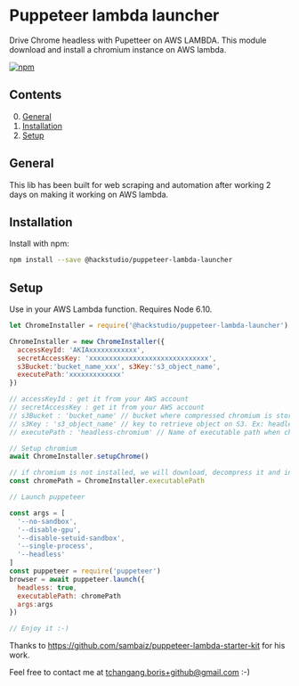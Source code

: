 # Puppeteer lambda launcher

Drive Chrome headless with Pupetteer on AWS LAMBDA. This module download and install a chromium instance on AWS lambda.

[![npm](https://img.shields.io/npm/v/@serverless-chrome/lambda.svg?style=flat-square)](https://www.npmjs.com/package/@serverless-chrome/lambda)

## Contents
0. [General](#general)
1. [Installation](#installation)
2. [Setup](#setup)


## General
This lib has been built for web scraping and automation after working 2 days on making it working on AWS lambda.

## Installation

Install with npm:

```bash
npm install --save @hackstudio/puppeteer-lambda-launcher
```

## Setup

Use in your AWS Lambda function. Requires Node 6.10.


```js
let ChromeInstaller = require('@hackstudio/puppeteer-lambda-launcher')

ChromeInstaller = new ChromeInstaller({ 
  accessKeyId: 'AKIAxxxxxxxxxxxx', 
  secretAccessKey: 'xxxxxxxxxxxxxxxxxxxxxxxxxxxxxx', 
  s3Bucket:'bucket_name_xxx', s3Key:'s3_object_name', 
  executePath:'xxxxxxxxxxxxx'
})

// accessKeyId : get it from your AWS account
// secretAccessKey : get it from your AWS account
// s3Bucket : 'bucket_name' // bucket where compressed chromium is stored. You can download it here : https://github.com/Tchangang/puppeteer-lambda-launcher/releases/tag/1.0
// s3Key : 's3_object_name' // key to retrieve object on S3. Ex: headless-chromium.tar.gz
// executePath : 'headless-chromium' // Name of executable path when chromium uncompressed 

// Setup chromium
await ChromeInstaller.setupChrome()

// if chromium is not installed, we will download, decompress it and install in /tmp folder  
const chromePath = ChromeInstaller.executablePath

// Launch puppeteer

const args = [
  '--no-sandbox',
  '--disable-gpu',
  '--disable-setuid-sandbox',
  '--single-process',
  '--headless'
]
const puppeteer = require('puppeteer')
browser = await puppeteer.launch({
  headless: true,
  executablePath: chromePath
  args:args
})

// Enjoy it :-)
```

Thanks to https://github.com/sambaiz/puppeteer-lambda-starter-kit for his work.

Feel free to contact me at tchangang.boris+github@gmail.com :-)
